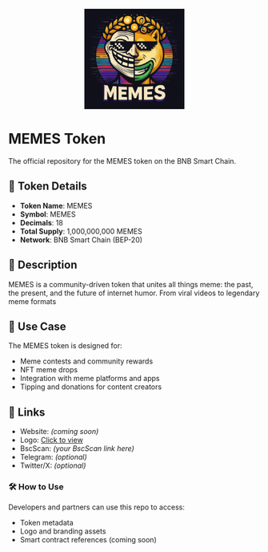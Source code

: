 <p align="center">
  <img src="https://raw.githubusercontent.com/Memes-token/memes-token/main/logo.png.png" width="200" alt="MEMES Token Logo" />
</p>

# MEMES Token

The official repository for the MEMES token on the BNB Smart Chain.

## 🔹 Token Details

- **Token Name**: MEMES
- **Symbol**: MEMES
- **Decimals**: 18
- **Total Supply**: 1,000,000,000 MEMES
- **Network**: BNB Smart Chain (BEP-20)
## 🔹 Description

MEMES is a community-driven token that unites all things meme: the past, the present, and the future of internet humor. From viral videos to legendary meme formats
## 🔹 Use Case

The MEMES token is designed for:
- Meme contests and community rewards
- NFT meme drops
- Integration with meme platforms and apps
- Tipping and donations for content creators
## 🔹 Links

- Website: *(coming soon)*
- Logo: [Click to view](./logo.png)
- BscScan: *(your BscScan link here)*
- Telegram: *(optional)*
- Twitter/X: *(optional)*

### 🛠 How to Use

Developers and partners can use this repo to access:
- Token metadata
- Logo and branding assets
- Smart contract references (coming soon)
